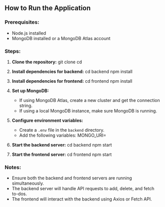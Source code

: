 ## How to Run the Application

### Prerequisites:
- Node.js installed
- MongoDB installed or a MongoDB Atlas account

### Steps:
1. **Clone the repository:**
    git clone <repository-url>
    cd <repository-directory>
    
2. **Install dependencies for backend:**
    cd backend
    npm install

3. **Install dependencies for frontend:**
    cd frontend
    npm install
   
4. **Set up MongoDB:**
    - If using MongoDB Atlas, create a new cluster and get the connection string.
    - If using a local MongoDB instance, make sure MongoDB is running.

5. **Configure environment variables:**
    - Create a `.env` file in the `backend` directory.
    - Add the following variables:
      MONGO_URI=<your-mongodb-uri>

6. **Start the backend server:**
    cd backend
    npm start
   
7. **Start the frontend server:**
    cd frontend
    npm start

### Notes:
- Ensure both the backend and frontend servers are running simultaneously.
- The backend server will handle API requests to add, delete, and fetch to-dos.
- The frontend will interact with the backend using Axios or Fetch API.
